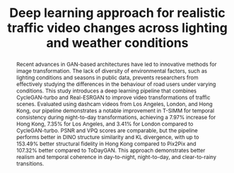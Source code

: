 ---
layout: publication
sitemap: false
title: "Deep learning approach for realistic traffic video changes across lighting and weather conditions"
authors: Alam, M. S., Parmar, S. H., Martens, M. H., Bazilinskyy, P.
pdf: traffic-pipeline
image: traffic-pipeline.png
display: "Proceedings of International Conference on Information and Computer Technologies (ICICT). Hilo, HI, USA"
year: 2025
doi:
code: https://github.com/Shaadalam9/traffic-pipeline
suppmat: http://doi.org/10.4121/ef03b8d5-a25d-4a83-a371-1c0a11c368d3
abstract: "Recent advances in GAN-based architectures have led to innovative methods for image transformation. The lack of diversity of environmental factors, such as lighting conditions and seasons in public data, prevents researchers from effectively studying the differences in the behaviour of road users under varying conditions. This study introduces a deep learning pipeline that combines CycleGAN-turbo and Real-ESRGAN to improve video transformations of traffic scenes. Evaluated using dashcam videos from Los Angeles, London, and Hong Kong, our pipeline demonstrates a notable improvement in T-SIMM for temporal consistency during night-to-day transformations, achieving a 7.97% increase for Hong Kong, 7.35% for Los Angeles, and 3.41% for London compared to CycleGAN-turbo. PSNR and VPQ scores are comparable, but the pipeline performs better in DINO structure similarity and KL divergence, with up to 153.49% better structural fidelity in Hong Kong compared to Pix2Pix and 107.32% better compared to ToDayGAN. This approach demonstrates better realism and temporal coherence in day-to-night, night-to-day, and clear-to-rainy transitions."
---
